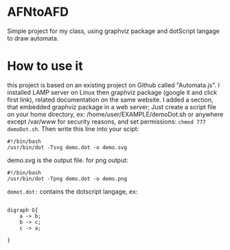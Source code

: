 # AFNtoAFD
Simple project for my class, using graphviz package and dotScript langage to draw automata.

# How to use it
this project is based on an existing project on Github called "Automata.js".
I installed LAMP server on Linux then graphviz package (google it and click first link), related documentation on the same website.
I added a section, that embedded graphviz package in a web server; Just create a script file on your home directory, ex: /home/user/EXAMPLE/demoDot.sh or anywhere except /var/www for security reasons, and set permissions: ```chmod 777 demoDot.sh```.
Then write this line into your scipt:
```
#!/bin/bash
/usr/bin/dot -Tsvg demo.dot -o demo.svg
```
demo.svg is the output file.
for png output:
```
#!/bin/bash
/usr/bin/dot -Tpng demo.dot -o demo.png
```
```demot.dot:``` contains the dotscript langage, ex:
```

digraph G{
	a -> b;
	b -> c;
	c -> a;

}
```
